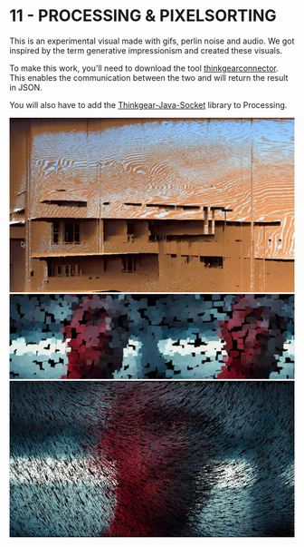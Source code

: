 # 11 - PROCESSING & PIXELSORTING

This is an experimental visual made with gifs, perlin noise and audio. We got inspired by the term generative impressionism and created these visuals. 

To make this work, you'll need to download the tool [thinkgearconnector](http://developer.neurosky.com/docs/doku.php?id=thinkgear_connector_tgc). This enables the communication between the two and will return the result in JSON.

You will also have to add the [Thinkgear-Java-Socket](https://github.com/borg/ThinkGear-Java-socket) library to Processing.

![example](sketch.png "Example")
![example](sketch2.png "Example")
![example](sketch3.png "Example")